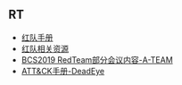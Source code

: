 ## RT

- [红队手册](https://github.com/0wlsec/RedTeam/blob/main/%E7%BA%A2%E9%98%9F%E6%89%8B%E5%86%8C.md)
- [红队相关资源](https://github.com/0wlsec/RedTeam/blob/main/%E7%BA%A2%E9%98%9F%E7%9B%B8%E5%85%B3%E8%B5%84%E6%BA%90.md)
- [BCS2019 RedTeam部分会议内容-A-TEAM](https://github.com/0wlsec/RedTeam/blob/main/BCS2019.md)
- [ATT&CK手册-DeadEye](https://github.com/0wlsec/RedTeam/blob/main/%E3%80%8AATT%26CK%E6%89%8B%E5%86%8C(%E4%BF%AE%E6%94%B9%E7%89%88)%E3%80%8B.pdf)
